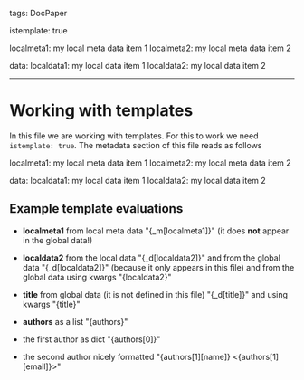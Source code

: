 tags: DocPaper

istemplate: true

localmeta1: my local meta data item 1
localmeta2: my local meta data item 2

data:
  localdata1: my local data item 1
  localdata2: my local data item 2
  
---

# Working with templates

In this file we are working with templates. For this to work we need `istemplate: true`. 
The metadata section of this file reads as follows

  localmeta1: my local meta data item 1
  localmeta2: my local meta data item 2

  data:
    localdata1: my local data item 1
    localdata2: my local data item 2
    
## Example template evaluations

- **localmeta1** from local meta data "{_m[localmeta1]}" (it does **not** appear in the global data!)

- **localdata2** from the local data "{_d[localdata2]}" and from the global data "{_d[localdata2]}" (because it only appears in this file) and from the global data using kwargs "{localdata2}"

- **title** from global data (it is not defined in this file) "{_d[title]}" and using kwargs "{title}"

- **authors** as a list "{authors}"

- the first author as dict "{authors[0]}"

- the second author nicely formatted "{authors[1][name]} <{authors[1][email]}>"

